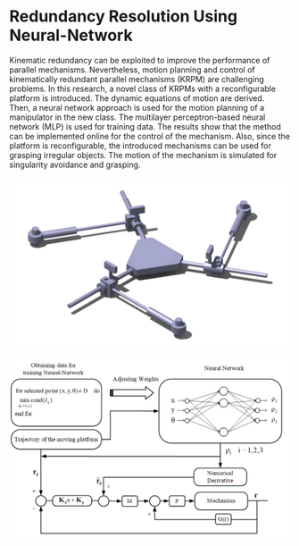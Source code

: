 # Redundancy Resolution Using Neural-Network

Kinematic redundancy can be exploited to improve the performance of parallel mechanisms. Nevertheless, motion planning and control of kinematically redundant parallel mechanisms (KRPM) are challenging problems. In this research, a novel class of KRPMs with a reconfigurable platform is introduced. The dynamic equations of motion are derived. Then, a neural network approach is used for the motion planning of a manipulator in the new class. The multilayer perceptron-based neural network (MLP) is used for training data. The results show that the method can be implemented online for the control of the mechanism. Also, since the platform is reconfigurable, the introduced mechanisms can be used for grasping irregular objects. The motion of the mechanism is simulated for singularity avoidance and grasping.   

![](Figures/figure1.tif) 

![](Figures/figure2.tif) 